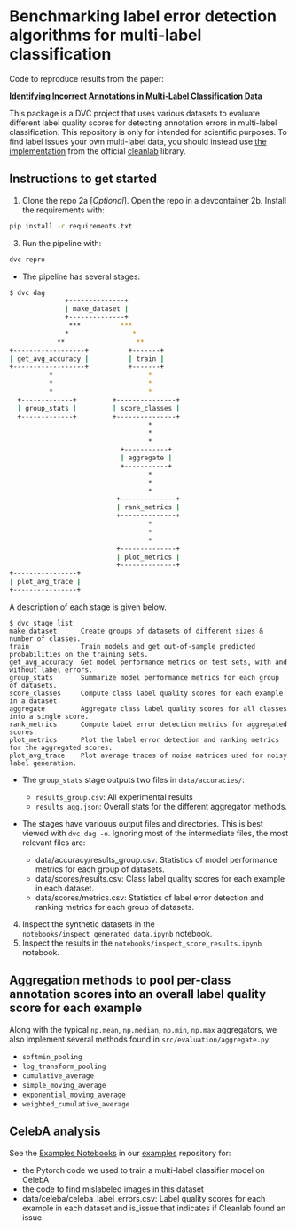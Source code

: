 # Benchmarking label error detection algorithms for multi-label classification

Code to reproduce results from the paper:

[**Identifying Incorrect Annotations in Multi-Label Classification Data**](https://arxiv.org/abs/2211.13895)

This package is a DVC project that uses various datasets to evaluate different label quality scores for detecting annotation errors in multi-label classification. This repository is only for intended for scientific purposes. 
To find label issues your own multi-label data, you should instead use [the implementation](https://docs.cleanlab.ai/stable/tutorials/multilabel_classification.html) from the official [cleanlab](https://github.com/cleanlab/cleanlab) library.


## Instructions to get started

1. Clone the repo
2a [*Optional*]. Open the repo in a devcontainer
2b. Install the requirements with:
```bash
pip install -r requirements.txt
```
3. Run the pipeline with:

```bash
dvc repro
```

  - The pipeline has several stages:

  ```bash
  $ dvc dag
                +--------------+
                | make_dataset |
                +--------------+
                 ***          ***
                *                *
              **                  **
  +------------------+          +-------+
  | get_avg_accuracy |          | train |
  +------------------+          +-------+
            *                        *
            *                        *
            *                        *
    +-------------+         +---------------+
    | group_stats |         | score_classes |
    +-------------+         +---------------+
                                     *
                                     *
                                     *
                              +-----------+
                              | aggregate |
                              +-----------+
                                     *
                                     *
                                     *
                             +--------------+
                             | rank_metrics |
                             +--------------+
                                     *
                                     *
                                     *
                             +--------------+
                             | plot_metrics |
                             +--------------+
  +----------------+
  | plot_avg_trace |
  +----------------+
  ```

  A description of each stage is given below.
  ```
  $ dvc stage list
  make_dataset      Create groups of datasets of different sizes & number of classes.
  train             Train models and get out-of-sample predicted probabilities on the training sets.
  get_avg_accuracy  Get model performance metrics on test sets, with and without label errors.
  group_stats       Summarize model performance metrics for each group of datasets.
  score_classes     Compute class label quality scores for each example in a dataset.
  aggregate         Aggregate class label quality scores for all classes into a single score.
  rank_metrics      Compute label error detection metrics for aggregated scores.
  plot_metrics      Plot the label error detection and ranking metrics for the aggregated scores.
  plot_avg_trace    Plot average traces of noise matrices used for noisy label generation.
  ```

  - The `group_stats` stage outputs two files in `data/accuracies/`:
    - `results_group.csv`: All experimental results
    - `results_agg.json`: Overall stats for the different aggregator methods.

  - The stages have variouus output files and directories. This is best viewed with `dvc dag -o`. Ignoring most of the intermediate files, the most relevant files are:
    - data/accuracy/results_group.csv: Statistics of model performance metrics for each group of datasets.
    - data/scores/results.csv: Class label quality scores for each example in each dataset.
    - data/scores/metrics.csv: Statistics of label error detection and ranking metrics for each group of datasets.


4. Inspect the synthetic datasets in the `notebooks/inspect_generated_data.ipynb` notebook.
5. Inspect the results in the `notebooks/inspect_score_results.ipynb` notebook.

## Aggregation methods to pool per-class annotation scores into an overall label quality score for each example

Along with the typical `np.mean`, `np.median`, `np.min`, `np.max` aggregators, we also implement several methods found in `src/evaluation/aggregate.py`:

- `softmin_pooling`
- `log_transform_pooling`
- `cumulative_average`
- `simple_moving_average`
- `exponential_moving_average`
- `weighted_cumulative_average`

## CelebA analysis

See the [Examples Notebooks](https://github.com/cleanlab/examples/tree/master/multilabel_classification) in our [examples](https://github.com/cleanlab/examples/) repository for:

- the Pytorch code we used to train a multi-label classifier model on CelebA
- the code to find mislabeled images in this dataset
- data/celeba/celeba_label_errors.csv: Label quality scores for each example in each dataset and is_issue that indicates if Cleanlab found an issue.
